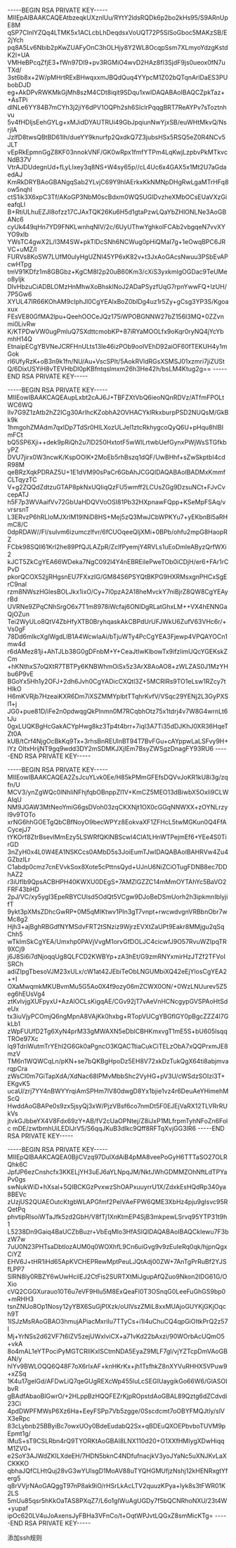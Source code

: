 -----BEGIN RSA PRIVATE KEY-----
MIIEpAIBAAKCAQEAtbzeqkUXznlUu/RYtY2ldsRQDk6p2bo2kHs95/S9ARnUpE8M
qSP7CInlYZQq4LTMK5x1ACLcbLhDeqdsxVoUQT72P5SISoGboc5MAKzSB/E2jYch
pq8A5Lv6Nbib2pKwZUAFyOnC3hOLHjy8Y2WL8OcqpSsm7XLmyoYdzgKstdK2I+UA
VMHeBPcqZfjE3+fWn97Dl9+pv3RGMiO4wvD2HAz8fI3SjdF9js0ueox0fN7uTXd/
3st6b8x+2W/pMHrtRExBHwqxxmJBQdQuq4YYpcM1Z02bQTqnArlDaES3PUbobDJD
eg+AkDPvRWKMkGjMh8szM4CDt8iqit9SDqu1xwIDAQABAoIBAQCZpkTaz++AsTPi
dINLe6YY84B7mCYh3j2jiY6dPV1OQPh2sh6SIclrPqqgBRT7ReAYPv7sToztnhvu
5v4fHDljsEehGYLg+xMJidDYAUTRUi49GbJpqiunNwYjxSB/euWHtMkvQ/NsrjlA
JzlfD8twsQBtBD61Ih/dueYY9knurfp2QxdkQ7Z3jubsHSx5RSQ5eZ0R4NCv5JLT
vEpRkEpmnGgZ8KF03nnokVNF/GK0wRpx1fmfYTPm4LqKwjLzpbvPkMTkvcNdB37V
VtrAJDUdegnUd+fLyLIxey3q8NS+W4sy65p//cL4Uc6x4GAX5x1Mt2U7aGdaedAJ
KmRkDRYBAoGBANgqSab2YLvjC69Y9hIAErkxKkNMNpDHgRwLgaMTrHFq8ow5nqhl
ctS1ik3X6xpC3Tf/AKoGP3NbM0scBdxm0WQ5UGlDvzheXMbOCsEUaVXzGieafqLl
B+RtiULhuEZJl8ofzz17CJAxTQK26Ku6H5d1gtaPzwLQaYbZHlONLNe3AoGBANc6
cyUk449qHn7YD9FNKLwnhqNIV/2c/6UyUThwYghkolFCAb2vbgqeN7vvXYYO9xIb
YWsTC4gwX2L/l3M4SW+pkTlDcSNh6NCWug0pHiQMaI7g+1eOwqBPC6JRVC+uMZ/l
FURVs8KoSW7LUfM0ulyHgUZNI45YP6xK82v+t3JxAoGAcsNwuu3PSbEvAPcwHTpg
tmV91KDfz1m8GBGbz+KgCM8I2p20uB60Km3/cXiS3yxkmlgOGDac9TeUMeo8yljk
DlvHbzuCiADBLOMzHnMhwXoBhsklNoJ2ADaPSyzfUqG7rpnYwwFQ+IzUH/7P5Gw6
XYUL47IR66KOhAM9cIphJl0CgYEAlxBoZ0bIDg4uz1r5Zy+gCsg3YP3S/Kgoaxux
FEsVE80GfMA2lpu+QeehOOCeJQz175iWPOBGNNW27bZ156I3MQ+0ZZvnmi0LivRw
K/KTPDwVW0ugPmluQ7SXdttcmobKP+87iRYaMOOLfx9oKqr0ryNQ4jYcYbmhH14Q
EtnaipECgYBVNeJCRFHnULts13le46izPOb9ooIVEhD92aiOF60fTEKUH4y1mGok
rI6UfyRzK+oB3n9k1fn/NU/Au+VscSPIt/5AokRVldRGsXSMSJ01xzmri7jiZUSt
Q/6DixUSYiH8vTEVHbDl0pKBfntqslmxm26h3He42h/bsLM4Ktug2g==
-----END RSA PRIVATE KEY-----

-----BEGIN RSA PRIVATE KEY-----
MIIEowIBAAKCAQEAupLxbt2cAJ6J+TBFZXtVbQ6ieoNQnRDVz/ATfmFPOLtWC6WQ
lIv7G9Z1zAtb2hZ2ICg30ArlhcKZobhA2OVHACYklRkxburpPSD2NUQsM/GkBk9k
1hmgohZMAdm7qxIDp7TdSr0HILXozULJel1ztcRkhygcoQyQ6U+pHqu8hIBlmFCt
bQ5SP6Xji++dek9pRiQh2u7lD250HxtotF5wWlLrtwbUefGynxPWjWsSTGfkbyPZ
DVU7jirx0W3ncwK/KspOOlK+2MoEb5rhBszq1dQF/UwBHhf+sZwSkptbI4cdR98M
qeBRzXqkPDRAZ5U+1E1dVM90sPaCr6GbAhJCGQIDAQABAoIBADMxKmmfCLTqyzTC
V+g2ZQQdZdtzuGTAP8pkNxUQIiqQzFU5wmff2LCUsZGg9DzsuNCt+FJvCvcepATJ
h5F7p3WVAaifVv72GbUaHDQVVoOSI81Pb32HXpnawFQpp+KSeMpFSAq/vvrsrsnT
L3ERvzP6hRLIoMJXrlM19lNiD8HS+Mej5zQ3MwJCbWPKYu7+yEKbnBl5aRHmC8/C
0dpRDAW//Fl/sulvm6izumczlfvr/6fCUOqeeQljXMi+0BPb/ohfu2mpG8HaopRZ
FCbk98SQll61Krl2he89PfQJLAZpR/ZclfPyemjY4RVLs1uEoDmleAByzQrfWXi2
kJCT5ZkCgYEA66WDeka7NgC092l4Y4nEBREilePweTOb0iCDjH/er6+FAr1rCPvD
pkorQCOX52jjRHgsnEU7FXxzIG/GM84S6PSYQtBKPG9HXRMsxgnPHCxSgErC9naI
rzm8NWszHGlesBOLJkx1ixO/Cy+7I0pzA2A18heMvckY7niBjrZ8QW8CgYEAyrBd
UVRNe9ZPqCNhSrgO6x7T1m8978iWcfaj6ONIDgRLatGhxLM++VX4hENNGaQjOZun
Tei2WyULo8QtV4ZbHfyXTB0BryhqaskAkCBPdUrUFJWkU6ZufV63VHc6r/+Vs0gF
78Dd6mlkcXgIWgdLlB1A4WcwlaAi/bTjuWTy4PcCgYEA3Fjewp4VPQAYOCn1mw4d
r6dAMez81ji+AhTJLb38G0gDFnbM+Y+CeaJtIwKlbowTx9ifzlimUQcYGEKskZCm
+hKNthxS7oQXtR7TBTPy6KNBWhmOiSx5z3ArX8AoAO8+zWLZAS0J1MzYHbu6P9vE
BGoYx5Hh1y2OFJ+2dh6Jvh0CgYADicCXQtl3Z+5MCRIRs9TO1eLsw1RZcy7tHlkO
H6mKVRjb7HzeaiKXR6Dm7iXSZMMYplbtTTqhrKvfV/VSqc29YENj2L3GyPXSl1+j
JG0+pue81D/iFe2n0pdwqgQkPlnmn0M7RCqbhOtz75x1tdrj4v7W8G4wrnLt6tJu
0gxLUQKBgHcGakACYpHwg8kz3Tp4t4brr+7iql3A7Ti35dDJKhJ0XR36HqeTZt0A
kUB/tCrf4NjgOcBkKq9Tx+3rhsBnREUlnBT94T7BvFGu+cAYppwLaLSFvy9H+lYz
OltxHrijNT9gq9wdd3DY2mSDMKJXjIEm7BsyZWSgzDnagFY93RU6
-----END RSA PRIVATE KEY-----


-----BEGIN RSA PRIVATE KEY-----
MIIEowIBAAKCAQEA2ZsJcuYLvk0Ee/H85kPMmGFEfsDQVvJoKR1kU8i3g/zqfn/U
MCV3/ynZgWQc0lNhIiNFhjfqbOBnppZl1V+KmCZ5MEO13dBiwbX5Oxli9CLWAIqU
NM9JGAW3MtNeoYmiG6gsDVoh03zqCKXNjt1OX0cGGqNNWXX+zOYNLrzyI9v9TOTo
xrNG6hhGOETgQbCBfNoyO9becWPYz8EokvaXF1ZFHcL5twMGKun0Q4FfACycejJ7
tYKOrf8ZtrBsevlMmEzy5LSWRfQKlNBScwI4ClA1LHnWTPejmEf6+YEe4S0TirGD
3nZyH0x4L0W4EA1NSKCcs0AMbD5s3JoiEumTJwIDAQABAoIBAHRVw4Zu4GZbzILr
C1abdp0cmz7cnEVvkSox8Xote5cPttnsQyd+UJnU6NiZCiOTugFDNB8ec7DDhAZ2
r3iUfIb9QpsACBHPH40KWXU0DEgS+7AMZlGZZC14mMmOYTAhYc5BaVO2FRF43bHD
2pJ/VC/xy5ygI3EpeRBYCUIsd5OdQt5VCgw9DJoBeDSmUorh2h3ipkmnIblyjifT
9ykt3pXMsZDhcGwRP+0M5qMIKtwv1PIn3gT7vnpt+rwcwdvgnVRBbnObr7wMc8g2
Hjh3+ajBghRBGdfNYMSdvFRT2tSNziz9WjrzEVXtZaUPt9Eakr8MMjgu2qSqChh5
wTkImSkCgYEA/Umxhp0PAVjVvgM1orvGfDOLJC4cicwfJ9O57RvuWZIpqTR9XCj9
j6J8Si6i7dNjoqqUg8QLFCD2KWBYp+zA3hEt/G9zmRNYxmirHzJTZf2TFVoISRCh
adiZIpgTbesoVJM23xULx/cW1at42JEbiTeObLNGUMbiXQ42eEjYlosCgYEA2++I
OXaMwqmkMKUBvmMu5G5Ao0X4f9ozy06mZCWX0ON/+0WzLNUurev5Z5eg6hEUsVg4
ztKvlvjgXUFpyxU+AzAlOCLsKigqAE/CGv92jT7vAeVnHCNcgypGVSPAoHtSdeUx
tx3iuVjyPCOmjQ6ngMpnA8VAjKk0hxbg+RTopVUCgYBGfIGY0pBgcZZZ4I7GkLb1
zWpFUUfD2Tg6XyN4prM33gMWAXN5eDbICBHKmxvgT1mE5S+bU605lsqqTROe97Xc
lq9TdriWutmTrYEhl2G6Gk0aPgncO3KQACTtiaCukCiTELzObA7xQQPrxmJE8mzV
TM6n1WQWCqLn/pKN+se7bQKBgHpoDz5EH8V72xkDzTukQgX64ti8abjmvarqpCra
zWsCI0m7GiTapXdA/XdNac68IPMvMbbShc2VyHG+pV3U/cWSdzSOIzi3T+EKgvK5
ucaU/zrj7YY4nBWYYrqiAmSPHm7lV80dwgD8Yx1bjie1vz4r6DeuAeYHimehMScQ
HwddAoGBAPe0s9zx5jsyQj3xW/PjzVBsf6co7nmDt5F0EJEjVaRX12TLVRrRUkVs
jtvkGJbbeYX4V8Fdx69zY+AB/fV2cUaOPNtej/Z8iJxP1MLfrpmTyhNFoZn6Folc
mDE/zwtbmhUiLEDIJrV5/S6qqJKuB3dlkc9Qff8RFTqXvjGG3IR6
-----END RSA PRIVATE KEY-----


-----BEGIN RSA PRIVATE KEY-----
MIIEpQIBAAKCAQEA0BjiCVzq97DulXdAiB4pMA8veePoGyH6TTTaSO27OLRQhk6C
JpfJP6ezCnshcfx3KKELjYH3uEJ6aYLNpqJM/NktJWhGDMMZOhNftLdTPYaPv0gs
swNukWiD+hXsal+5QIBCKGzPvxwzShOAPxuuyrrU1X/ZdxkEsHQdRp340ya8BEVc
zUzjUS2QUAEOutcKtgbWLAPGfmf2PelVAeFPW6QME3XbHz4pju9gIsvc95RQetPq
phvtipRlsoiWTaJfk5zd2GbH/V8fTj1XnKtmEP4SjB3mkpewLSrvq95YTP31t9h1
L5238Dn9Gaiq4BaUCZbBuzr+VbEqMIo3HfASIQIDAQABAoIBAQCkIewu7F3bzW7w
7uU0N23PHTsaDbtlozAUM0q0WOXhfL9Cn6uiGvg9v9zEuIeRq0qk/hjpnQgxCiYZ
EHV6J+tHR1iHd65ApKVCHEPRewMptPeuLJQtAdj00ZW+7AnTgPrRuBf2YJSfLPP7
SlRN8ly0RBZY6wUwHciIEJ2CtFis2SURTXtMiJgupAfQZuo9Nkon2IDG61G/OXio
cVQ2CGGXurauo10T6u7eVF9Hlu5M8ExQeaFl0T3OSnqG0LeeFuGhGS9bp0+mRHH3
tsnZNUo8Op1Nosy12yYBX6SuGjPlXzk/oUlVszZMiL8xxMUAjoGUYKjGKjOqch9T
1ISJzMsRAoGBAO3hmujAPiacMxriIu7TTyCs+i1l4uChuCQ4qpGiOItkPrQ2z57I
Mj+YrNSs2d62VF7t6lZV5zejUWxIviCX+a71vKd22bAxzi/90WOrbAcUQmO5+vkA
8o4mAL1eYTPociPyMGTCRlIKxlSCtmNDA5EyaZ9MLF7gl/vjYZTcpDmVAoGBAN/y
hlYv9BWLOQQ6Q48F7oX6rIxAF+knHKrKx+jh1TsfhkZ8nXYVuRHHX5VPuw9+xZSq
1K4u17gelGd/AFDwLiQ7qeGUgREXcWp455luLcSEGIUaygikGo66W6/GlASOIbvR
gBAdfAbaoBlGwrO/+2HLppBzHQQFEZrKjpROpstdAoGBAL89Qztg6dZCdvdi23Ci
4pdDWPFMWsP6Xz6Ha+EeyFSPp7Vb5zgge/0Sscdcmt7oOBYFMQJtly/slVX3eRpc
83cLybnb25BByiBc7owxUOy0BdeEudabQ2Sx+qBDEuQXOEPbvboTUVM9pEpmt1g/
lMuS+sT9CSLRbn4rQ9TYORKtAoGBAI8LNX110d20+O1XXfHMIygXDwHiqqM1ZV0+
e2SoY3AJWdZKILXdeEH/7HDN5bknC4NDfufnacjkV3yoJYaNc5uXNJKvLaXCKKKO
qbhaJQfCLHtQuj28vG3wYUIsgD1MoAV88uTYQHGMUfjzNshj12kHENRxgtYferg5
q8rVVjrNAoGAQggT97nP8ak9iO/rHSrLkAcLTV2quuzKPya+Iyk8s3tFWR01K2LS
5mUu85qsr5hKkOaTAS8PXqZ7/L6o1gIWuAgUGDy7f5bQCNRhoNXU/23t4W+yupaf
ipOc620LV4uJoAxensJyFBHa3VFnCo/t+OqtWPJvtLQGxZ8smMicKTg=
-----END RSA PRIVATE KEY-----

添加ssh规则